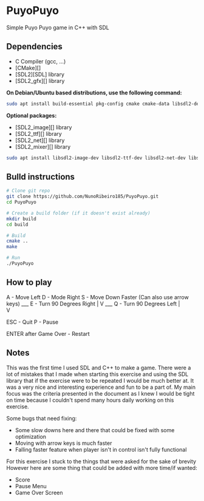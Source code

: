 # PuyoPuyo
Simple Puyo Puyo game in C++ with SDL

## Dependencies

- C Compiler (gcc, ...)
- [CMake][]
- [SDL2][SDL] library
- [SDL2_gfx][] library

**On Debian/Ubuntu based distributions, use the following command:**

```sh
sudo apt install build-essential pkg-config cmake cmake-data libsdl2-dev libsdl2-gfx-dev
```

**Optional packages:**

- [SDL2_image][] library
- [SDL2_ttf][] library
- [SDL2_net][] library
- [SDL2_mixer][] library

```sh
sudo apt install libsdl2-image-dev libsdl2-ttf-dev libsdl2-net-dev libsdl2-mixer-dev
```

## Bulld instructions

```sh
# Clone git repo
git clone https://github.com/NunoRibeiro185/PuyoPuyo.git
cd PuyoPuyo

# Create a build folder (if it doesn't exist already)
mkdir build
cd build

# Build
cmake ..
make

# Run
./PuyoPuyo
```


## How to play
A - Move Left
D - Mode Right
S - Move Down Faster
(Can also use arrow keys)
                           ___
E - Turn 90 Degrees Right     |
                              V
                            ___
Q - Turn 90 Degrees Left   |  
                           V

ESC - Quit
P - Pause

ENTER after Game Over - Restart

## Notes

This was the first time I used SDL and C++ to make a game. There were a lot of mistakes that I made when
starting this exercise and using the SDL library that if the exercise were to be repeated I would be much better at. 
It was a very nice and interesting experience and fun to be a part of. 
My main focus was the criteria presented in the document as I knew I would be tight on time
because I couldn't spend many hours daily working on this exercise. 

Some bugs that need fixing:
- Some slow downs here and there that could be fixed with some optimization
- Moving with arrow keys is much faster
- Falling faster feature when player isn't in control isn't fully functional

For this exercise I stuck to the things that were asked for the sake of brevity
However here are some thing that could be added with more time/if wanted:
- Score
- Pause Menu
- Game Over Screen